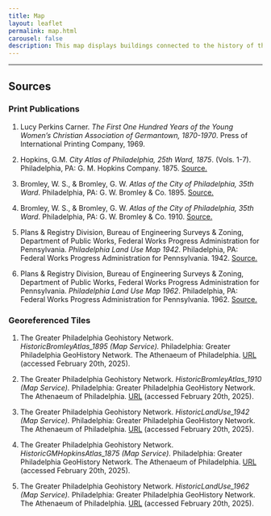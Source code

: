 ```yaml
---
title: Map
layout: leaflet
permalink: map.html
carousel: false
description: This map displays buildings connected to the history of the Germantown YWCA organization, including those used by organization as well as other locations that have played a role in its history. Use the + and - buttons on the top left or your cursor to zoom in and out, use your keyboard arrow keys or pinch and zoom from your cursor to move the map around.
---
```


<hr>

## Sources

### Print Publications

1. Lucy Perkins Carner. *The First One Hundred Years of the Young Women’s Christian Association of Germantown, 1870-1970*. Press of International Printing Company, 1969.

1. Hopkins, G.M. *City Atlas of Philadelphia, 25th Ward, 1875*. (Vols. 1-7). Philadelphia, PA: G. M. Hopkins Company. 1875.
[Source.](https://libwww.freelibrary.org/digital/item/46178)

2. Bromley, W. S., & Bromley, G. W. *Atlas of the City of Philadelphia, 35th Ward*. Philadelphia, PA: G. W. Bromley & Co. 1895.
[Source.](https://www.historicmapworks.com/Atlas/US/6900/)

1. Bromley, W. S., & Bromley, G. W. *Atlas of the City of Philadelphia, 35th Ward*. Philadelphia, PA: G. W. Bromley & Co. 1910.
[Source.](https://www.historicmapworks.com/Atlas/US/7153/)

1. Plans & Registry Division, Bureau of Engineering Surveys & Zoning, Department of Public Works, Federal Works Progress Administration for Pennsylvania. *Philadelphia Land Use Map 1942*. Philadelphia, PA: Federal Works Progress Administration for Pennsylvania. 1942. 
[Source.](https://libwww.freelibrary.org/digital/item/11922)

1. Plans & Registry Division, Bureau of Engineering Surveys & Zoning, Department of Public Works, Federal Works Progress Administration for Pennsylvania. *Philadelphia Land Use Map 1962*. Philadelphia, PA: Federal Works Progress Administration for Pennsylvania. 1962. 
[Source.](https://libwww.freelibrary.org/digital/item/12030)

### Georeferenced Tiles

1. The Greater Philadelphia Geohistory Network. *HistoricBromleyAtlas_1895 (Map Service).* Philadelphia: Greater Philadelphia GeoHistory Network. The Athenaeum of Philadelphia. [URL](https://tiles1.arcgis.com/tiles/fLeGjb7u4uXqeF9q/arcgis/rest/services/HistoricBromleyAtlas_1895/MapServer?cacheKey=a24a8bf901a9708a) (accessed February 20th, 2025).

2. The Greater Philadelphia Geohistory Network. *HistoricBromleyAtlas_1910 (Map Service).* Philadelphia: Greater Philadelphia GeoHistory Network. The Athenaeum of Philadelphia. [URL](https://tiles1.arcgis.com/tiles/fLeGjb7u4uXqeF9q/arcgis/rest/services/HistoricBromleyAtlas_1910/MapServer?cacheKey=95e24ad5b85442b0) (accessed February 20th, 2025).

3. The Greater Philadelphia Geohistory Network. *HistoricLandUse_1942 (Map Service).* Philadelphia: Greater Philadelphia GeoHistory Network. The Athenaeum of Philadelphia. [URL](https://tiles1.arcgis.com/tiles/fLeGjb7u4uXqeF9q/arcgis/rest/services/HistoricLandUse_1942/MapServer?cacheKey=b48e982fb188c20e) (accessed February 20th, 2025).

4. The Greater Philadelphia Geohistory Network. *HistoricGMHopkinsAtlas_1875 (Map Service).* Philadelphia: Greater Philadelphia GeoHistory Network. The Athenaeum of Philadelphia. [URL](https://tiles1.arcgis.com/tiles/fLeGjb7u4uXqeF9q/arcgis/rest/services/HistoricGMHopkinsAtlas_1875/MapServer?cacheKey=8b79d7f6e33659aa) (accessed February 20th, 2025).

5. The Greater Philadelphia Geohistory Network. *HistoricLandUse_1962 (Map Service).* Philadelphia: Greater Philadelphia GeoHistory Network. The Athenaeum of Philadelphia. [URL](https://tiles1.arcgis.com/tiles/fLeGjb7u4uXqeF9q/arcgis/rest/services/HistoricLandUse_1962/MapServer?cacheKey=a254ca448c5947e4) (accessed February 20th, 2025).



